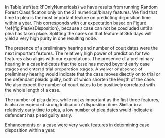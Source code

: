 In Table \ref{tab:RFOnlyNumericals} we have results from running Random Forest Classification only on the 21 numerical/binary features. We find that time to plea is the most important feature on predicting disposition time within a year. This corresponds with our expectation based on Figure \ref{fig:PleaVsDisposition}, because a case can not be concluded until a plea has taken place. Splitting the cases on that feature at 365 days will yield a very high purity in one resulting node.

The presence of a preliminary hearing and number of court dates were the next important features. The relatively high power of prediction for two features also aligns with our expectations. The presence of a preliminary hearing in a case indicates that the case has moved beyond early case stages and entered trial preparation stages. A waiver or absence of preliminary hearing would indicate that the case moves directly on to trial or the defendant pleads guilty, both of which shorten the length of the case. We also expect the number of court dates to be positively correlated with the whole length of a case.

The number of plea dates, while not as important as the first three features, is also an expected strong indicator of disposition time. Similar to a relatively early time to plea, a low number of plea dates would indicate a defendant has plead guilty early.

Enhancements on a case were very weak features in determining case disposition within a year.